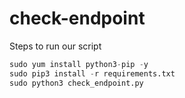 # check-endpoint

Steps to run our script

```python
sudo yum install python3-pip -y
sudo pip3 install -r requirements.txt
sudo python3 check_endpoint.py

```
